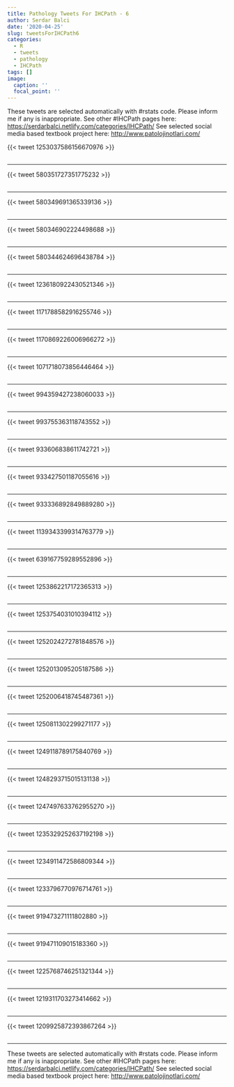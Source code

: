 ```yaml
---
title: Pathology Tweets For IHCPath - 6
author: Serdar Balci
date: '2020-04-25'
slug: tweetsForIHCPath6
categories:
  - R
  - tweets
  - pathology
  - IHCPath
tags: []
image:
  caption: ''
  focal_point: ''
---
```



These tweets are selected automatically with #rstats code. Please inform me if any is inappropriate.
See other #IHCPath pages here: https://serdarbalci.netlify.com/categories/IHCPath/ 
See selected social media based textbook project here: http://www.patolojinotlari.com/

{{< tweet 1253037586156670976 >}}
<br>
<br>
<hr>
{{< tweet 580351727351775232 >}}
<br>
<br>
<hr>
{{< tweet 580349691365339136 >}}
<br>
<br>
<hr>
{{< tweet 580346902224498688 >}}
<br>
<br>
<hr>
{{< tweet 580344624696438784 >}}
<br>
<br>
<hr>
{{< tweet 1236180922430521346 >}}
<br>
<br>
<hr>
{{< tweet 1171788582916255746 >}}
<br>
<br>
<hr>
{{< tweet 1170869226006966272 >}}
<br>
<br>
<hr>
{{< tweet 1071718073856446464 >}}
<br>
<br>
<hr>
{{< tweet 994359427238060033 >}}
<br>
<br>
<hr>
{{< tweet 993755363118743552 >}}
<br>
<br>
<hr>
{{< tweet 933606838611742721 >}}
<br>
<br>
<hr>
{{< tweet 933427501187055616 >}}
<br>
<br>
<hr>
{{< tweet 933336892849889280 >}}
<br>
<br>
<hr>
{{< tweet 1139343399314763779 >}}
<br>
<br>
<hr>
{{< tweet 639167759289552896 >}}
<br>
<br>
<hr>
{{< tweet 1253862217172365313 >}}
<br>
<br>
<hr>
{{< tweet 1253754031010394112 >}}
<br>
<br>
<hr>
{{< tweet 1252024272781848576 >}}
<br>
<br>
<hr>
{{< tweet 1252013095205187586 >}}
<br>
<br>
<hr>
{{< tweet 1252006418745487361 >}}
<br>
<br>
<hr>
{{< tweet 1250811302299271177 >}}
<br>
<br>
<hr>
{{< tweet 1249118789175840769 >}}
<br>
<br>
<hr>
{{< tweet 1248293715015131138 >}}
<br>
<br>
<hr>
{{< tweet 1247497633762955270 >}}
<br>
<br>
<hr>
{{< tweet 1235329252637192198 >}}
<br>
<br>
<hr>
{{< tweet 1234911472586809344 >}}
<br>
<br>
<hr>
{{< tweet 1233796770976714761 >}}
<br>
<br>
<hr>
{{< tweet 919473271111802880 >}}
<br>
<br>
<hr>
{{< tweet 919471109015183360 >}}
<br>
<br>
<hr>
{{< tweet 1225768746251321344 >}}
<br>
<br>
<hr>
{{< tweet 1219311703273414662 >}}
<br>
<br>
<hr>
{{< tweet 1209925872393867264 >}}
<br>
<br>
<hr>


These tweets are selected automatically with #rstats code. Please inform me if any is inappropriate.
See other #IHCPath pages here: https://serdarbalci.netlify.com/categories/IHCPath/ 
See selected social media based textbook project here: http://www.patolojinotlari.com/
